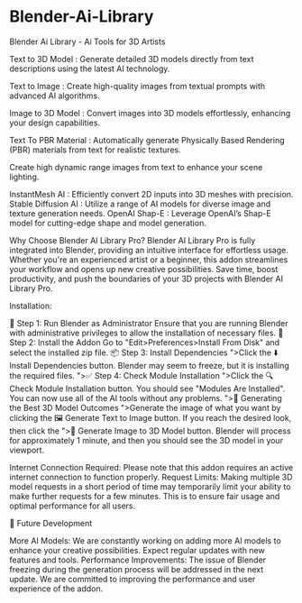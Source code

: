 # Blender-Ai-Library
Blender Ai Library - Ai Tools for 3D Artists


Text to 3D Model : Generate detailed 3D models directly from text descriptions using the latest AI technology.

Text to Image : Create high-quality images from textual prompts with advanced AI algorithms.

Image to 3D Model : Convert images into 3D models effortlessly, enhancing your design capabilities.

Text To PBR Material : Automatically generate Physically Based Rendering (PBR) materials from text for realistic textures.

Create high dynamic range images from text to enhance your scene lighting.

InstantMesh AI : Efficiently convert 2D inputs into 3D meshes with precision.
Stable Diffusion AI : Utilize a range of AI models for diverse image and texture generation needs.
OpenAI Shap-E : Leverage OpenAI’s Shap-E model for cutting-edge shape and model generation.

Why Choose Blender AI Library Pro?
Blender AI Library Pro is fully integrated into Blender, providing an intuitive interface for effortless usage. Whether you're an experienced artist or a beginner, this addon streamlines your workflow and opens up new creative possibilities. Save time, boost productivity, and push the boundaries of your 3D projects with Blender AI Library Pro.

Installation: 

🔧 Step 1: Run Blender as Administrator
Ensure that you are running Blender with administrative privileges to allow the installation of necessary files.
📁 Step 2: Install the Addon
Go to "Edit>Preferences>Install From Disk" and select the installed zip file.
📦 Step 3: Install Dependencies
">Click the ⬇️ Install Dependencies button. Blender may seem to freeze, but it is installing the required files.
">✅ Step 4: Check Module Installation
">Click the 🔍 Check Module Installation button. You should see "Modules Are Installed". You can now use all of the AI tools without any problems.
">🎨 Generating the Best 3D Model Outcomes
">Generate the image of what you want by clicking the 🖼️ Generate Text to Image button. If you reach the desired look, then click the ">🔄 Generate Image to 3D Model button. Blender will process for approximately 1 minute, and then you should see the 3D model in your viewport.

Internet Connection Required: Please note that this addon requires an active internet connection to function properly.
Request Limits: Making multiple 3D model requests in a short period of time may temporarily limit your ability to make further requests for a few minutes. This is to ensure fair usage and optimal performance for all users.

🚀 Future Development

More AI Models: We are constantly working on adding more AI models to enhance your creative possibilities. Expect regular updates with new features and tools.
Performance Improvements: The issue of Blender freezing during the generation process will be addressed in the next update. We are committed to improving the performance and user experience of the addon.
